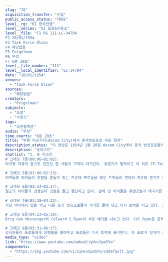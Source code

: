 ```yaml
---
slug: "78"
acquisition_transfer: "수집"
public_access_status: "TRUE"
level__rg: "R1 한국전쟁"
level__series: "S1 포로&수용소"
level__file: "F1 RG 111-LC-34794 
F2 20/01/1954
F3 Task Force Olson
F4 해당없음 
F5 Feigelman
F6 무성
F7 6분 29초"
level__file_number: "111"
level__local_identifier: "LC-34794"
date: "20/01/1954"
venues: 
  - "Task Force Olson"
sources: 
  - "해당없음"
creators: 
  - "Feigelman"
subjects: 
  - "포로"
  - "수용소"
tags: 
  - "오픈컬렉션"
audio: "무성"
time_courts: "6분 29초"
title: "부평 미군기지(Ascom City)에서 중국반공포로 이송 절차"
description_status: "이 영상은 1954년 1월 20일 Ascom City에서 중국 반공포로들이 인천항에 모여 떠나기 위한 절차를 밟고 있는 장면을 담았다."
description: "숏리스트"
shotlist: "1. 숏 리스트
# 크레딧 7롤(00:06~01:02). 
아치형 자유의 문으로 민간인 한 사람이 가까이 다가간다. 유엔기가 펄럭이고 이 뒤로 CP-Task Force Olson이란 표지판 클로즈업 되어 보인다. 한국 보초병들이 문에서 보초를 서고 멀리 한국 민간인이 문 옆으로 지게를 지고 가는 모습도 보인다. GI 2명은 미사일 목표점을 맞추고 있다. 미군 헌병이 교통정리를 하면 자동차 한 대가 빠르게 지나간다. 수용소 안에선 끓는 물 양동이를 든 사람이 나오고 연기가 모락모락 피어오른다.  

# 크레딧 5롤(01:08~02:13).
여자들과 아이들이 깃발을 흔들고 있는 가운데 포로들을 태운 트럭들이 연이어 자유의 문으로 들어선다. 

# 크레딧 6롤(02:14~03:17). 
일군의 아이들과 선생님이 깃발을 들고 행진하고 있다. 앞에 선 아이들은 유엔깃발과 태극기를 들었고 뒤의 아이들은 플랭카드를 들고 줄줄이 들어오는 트럭들을 환영하고 있다. 트럭들에 탄 포로들도 깃발을 높이 들고 노래를 부르고 있다. 막사 마당에는 군악대가 연주를 하고 있다.
 
# 크레딧 7롤(03:18~04:22). 
식당 막사에서 밥을 먹고 나온 중국 반공포로들이 식기를 물에 닦고 다시 트럭을 타고 있다. 포로들은 나무상자 가방을 하나씩 메고 있으며 트럭 앞쪽의 포로들이 대만 국기 깃발을 세운다. 

# 크레딧 8롤(04:23~05:30). 
Brig Gen Messenger와 Colward S Ryan이 서로 얘기를 나누고 있다. Col Ryan은 중국 반공포로들과 악수하고 이야기를 나눈다. 포로들은 계속 배급받은 김이 모락모락 나는 음식을 식기에 담아 들고 막사를 나오고 있다. 

# 크레딧 8롤(05:31~06:17). 
감시관들이 포로들에게 담뱃불을 붙여주고 포로들은 다시 트럭에 올라탄다. 한 포로가 장개석 장군의 사진 팻말을 들고 있다. 포로들을 태운 트럭들이 다시 줄지어 출발한다. 경찰과 군인들이 부상당한 포로를 부축하면서 걸어간다. "
media_type: "video"
link: "https://www.youtube.com/embed/iyHvsSpe5Yo"
components: 
  - "https://img.youtube.com/vi/iyHvsSpe5Yo/sddefault.jpg"
---
```

